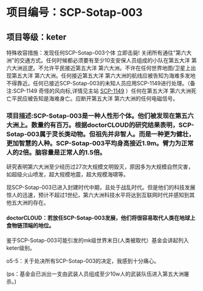 # 项目编号：SCP-Sotap-003

## 项目等级：keter

特殊收容措施：发现任何SCP-Sotap-003个体 立即击毙!
关闭所有通往"第六大洲"的交通方式。任何时候都必须要有至少10支安保人员组成的小队在第五大洋 第六大洲巡逻。不允许平民接近第五大洋 第六大洲。不许在任何世界地图/卫星上出现第五大洋 第六大洲。任何接近第五大洋 第六大洲的航线应被告知为海难多发地不得靠近。任何已接近SCP-Sotap-003的未知人员应用SCP-1149进行处理。（备注:SCP-1149 奇怪的风向标,详情见主站 [SCP-1149](http://scp-wiki-cn.wikidot.com/scp-1149) ）任何在第五大洋 第六大洲死亡平民应被告知是海难身亡。应断开第五大洋 第六大洲的任何电磁信号。

### 项目描述:SCP-Sotap-003是一种人性形个体。他们被发现在第五六大洲上。数量约有百万。根据doctorCLOUD的研究结果表明，SCP-Sotap-003属于灵长类动物。但祖先并非智人。而是一种更为健壮，更加智慧的人种。SCP-Sotap-003平均身高接近1.9m。臂力为正常人的2倍。脑容量是正常人的1.5倍。

研究表明第六大洲至少经历过27次大规模文明毁灭，原因多为大规模自然灾害，如超级火山喷发，超大规模地震，超大规模海啸等。

现SCP-Sotap-003已进入封建时代中期，且处于战乱时代。但是他们的科技发展惊人的迅速，预计不超过1世纪，第六大洲科技水平将达到互联网时代并感知到其他五大洲的存在。

#### doctorCLOUD：若放任SCP-Sotap-003发展，他们将很容易取代人类在地球上食物链顶端的地位。

鉴于SCP-Sotap-003可能引发的mk级世界末日(人类被取代）基金会讲起列入keter级别。

o5-5：关于处决所有SCP-Sotap-003的决定，我感到十分痛心。

(ps：基金会已派出一支由武装人员组成至少10w人的武装队伍进入第五大洲屠杀。)
